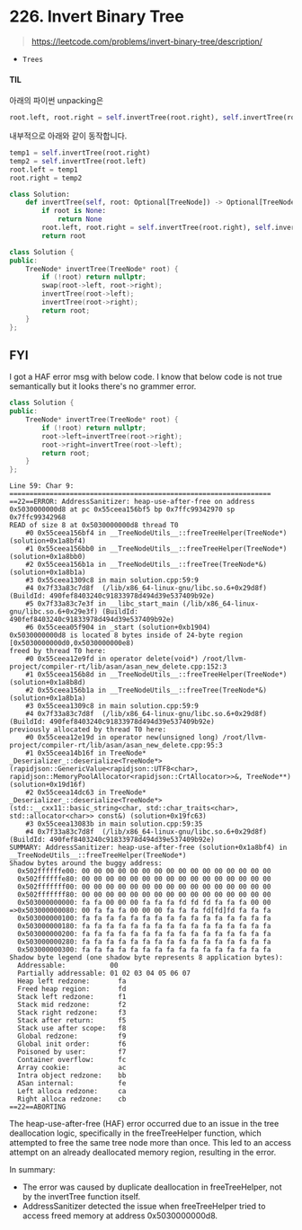 # 226. Invert Binary Tree
> https://leetcode.com/problems/invert-binary-tree/description/

- `Trees`

#### TIL

아래의 파이썬 unpacking은 

```py
root.left, root.right = self.invertTree(root.right), self.invertTree(root.left)
```

내부적으로 아래와 같이 동작합니다.

```py
temp1 = self.invertTree(root.right)
temp2 = self.invertTree(root.left)
root.left = temp1
root.right = temp2
```



```py
class Solution:
    def invertTree(self, root: Optional[TreeNode]) -> Optional[TreeNode]:
        if root is None:
            return None
        root.left, root.right = self.invertTree(root.right), self.invertTree(root.left)
        return root
```

```cpp
class Solution {
public:
    TreeNode* invertTree(TreeNode* root) {
        if (!root) return nullptr;
        swap(root->left, root->right);
        invertTree(root->left);
        invertTree(root->right);
        return root;
    }
};
```



## FYI

I got a HAF error msg with below code. I know that below code is not true semantically but it looks there's no grammer error. 

```cpp
class Solution {
public:
    TreeNode* invertTree(TreeNode* root) {
        if (!root) return nullptr;
        root->left=invertTree(root->right);
        root->right=invertTree(root->left);
        return root;
    }
};
```

```
Line 59: Char 9:
=================================================================
==22==ERROR: AddressSanitizer: heap-use-after-free on address 0x5030000000d8 at pc 0x55ceea156bf5 bp 0x7ffc99342970 sp 0x7ffc99342968
READ of size 8 at 0x5030000000d8 thread T0
    #0 0x55ceea156bf4 in __TreeNodeUtils__::freeTreeHelper(TreeNode*) (solution+0x1a8bf4)
    #1 0x55ceea156bb0 in __TreeNodeUtils__::freeTreeHelper(TreeNode*) (solution+0x1a8bb0)
    #2 0x55ceea156b1a in __TreeNodeUtils__::freeTree(TreeNode*&) (solution+0x1a8b1a)
    #3 0x55ceea1309c8 in main solution.cpp:59:9
    #4 0x7f33a83c7d8f  (/lib/x86_64-linux-gnu/libc.so.6+0x29d8f) (BuildId: 490fef8403240c91833978d494d39e537409b92e)
    #5 0x7f33a83c7e3f in __libc_start_main (/lib/x86_64-linux-gnu/libc.so.6+0x29e3f) (BuildId: 490fef8403240c91833978d494d39e537409b92e)
    #6 0x55ceea05f904 in _start (solution+0xb1904)
0x5030000000d8 is located 8 bytes inside of 24-byte region [0x5030000000d0,0x5030000000e8)
freed by thread T0 here:
    #0 0x55ceea12e9fd in operator delete(void*) /root/llvm-project/compiler-rt/lib/asan/asan_new_delete.cpp:152:3
    #1 0x55ceea156b8d in __TreeNodeUtils__::freeTreeHelper(TreeNode*) (solution+0x1a8b8d)
    #2 0x55ceea156b1a in __TreeNodeUtils__::freeTree(TreeNode*&) (solution+0x1a8b1a)
    #3 0x55ceea1309c8 in main solution.cpp:59:9
    #4 0x7f33a83c7d8f  (/lib/x86_64-linux-gnu/libc.so.6+0x29d8f) (BuildId: 490fef8403240c91833978d494d39e537409b92e)
previously allocated by thread T0 here:
    #0 0x55ceea12e19d in operator new(unsigned long) /root/llvm-project/compiler-rt/lib/asan/asan_new_delete.cpp:95:3
    #1 0x55ceea14b16f in TreeNode* _Deserializer_::deserialize<TreeNode*>(rapidjson::GenericValue<rapidjson::UTF8<char>, rapidjson::MemoryPoolAllocator<rapidjson::CrtAllocator>>&, TreeNode**) (solution+0x19d16f)
    #2 0x55ceea14dc63 in TreeNode* _Deserializer_::deserialize<TreeNode*>(std::__cxx11::basic_string<char, std::char_traits<char>, std::allocator<char>> const&) (solution+0x19fc63)
    #3 0x55ceea13083b in main solution.cpp:59:35
    #4 0x7f33a83c7d8f  (/lib/x86_64-linux-gnu/libc.so.6+0x29d8f) (BuildId: 490fef8403240c91833978d494d39e537409b92e)
SUMMARY: AddressSanitizer: heap-use-after-free (solution+0x1a8bf4) in __TreeNodeUtils__::freeTreeHelper(TreeNode*)
Shadow bytes around the buggy address:
  0x502ffffffe00: 00 00 00 00 00 00 00 00 00 00 00 00 00 00 00 00
  0x502ffffffe80: 00 00 00 00 00 00 00 00 00 00 00 00 00 00 00 00
  0x502fffffff00: 00 00 00 00 00 00 00 00 00 00 00 00 00 00 00 00
  0x502fffffff80: 00 00 00 00 00 00 00 00 00 00 00 00 00 00 00 00
  0x503000000000: fa fa 00 00 00 fa fa fa fd fd fd fa fa fa 00 00
=>0x503000000080: 00 fa fa fa 00 00 00 fa fa fa fd[fd]fd fa fa fa
  0x503000000100: fa fa fa fa fa fa fa fa fa fa fa fa fa fa fa fa
  0x503000000180: fa fa fa fa fa fa fa fa fa fa fa fa fa fa fa fa
  0x503000000200: fa fa fa fa fa fa fa fa fa fa fa fa fa fa fa fa
  0x503000000280: fa fa fa fa fa fa fa fa fa fa fa fa fa fa fa fa
  0x503000000300: fa fa fa fa fa fa fa fa fa fa fa fa fa fa fa fa
Shadow byte legend (one shadow byte represents 8 application bytes):
  Addressable:           00
  Partially addressable: 01 02 03 04 05 06 07
  Heap left redzone:       fa
  Freed heap region:       fd
  Stack left redzone:      f1
  Stack mid redzone:       f2
  Stack right redzone:     f3
  Stack after return:      f5
  Stack use after scope:   f8
  Global redzone:          f9
  Global init order:       f6
  Poisoned by user:        f7
  Container overflow:      fc
  Array cookie:            ac
  Intra object redzone:    bb
  ASan internal:           fe
  Left alloca redzone:     ca
  Right alloca redzone:    cb
==22==ABORTING
```

The heap-use-after-free (HAF) error occurred due to an issue in the tree deallocation logic, specifically in the freeTreeHelper function, which attempted to free the same tree node more than once. This led to an access attempt on an already deallocated memory region, resulting in the error.

In summary:

- The error was caused by duplicate deallocation in freeTreeHelper, not by the invertTree function itself.
- AddressSanitizer detected the issue when freeTreeHelper tried to access freed memory at address 0x5030000000d8.